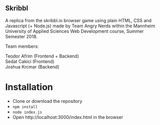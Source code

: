 ## Skribbl

A replica from the skribbl.io browser game using plain HTML, CSS and Javascript (+ Node.js) made by Team Angry Nerds within the Mannheim University of Applied Sciences Web Development course, Summer Semester 2018.

Team members:

Teodor Afrim (Frontend + Backend)<br/>
Sedat Cakici (Frontend)<br/>
Joshua Krcmar (Backend)

# Installation

* Clone or download the repository
* `npm install`
* `node index.js`
* Open http://localhost:3000/index.html in the browser



